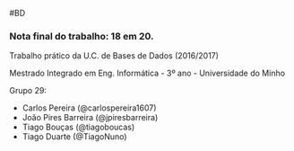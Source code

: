 #BD
### Nota final do trabalho: 18 em 20.

Trabalho prático da U.C. de Bases de Dados (2016/2017)

Mestrado Integrado em Eng. Informática - 3º ano - Universidade do Minho

Grupo 29:
* Carlos Pereira (@carlospereira1607)
* João Pires Barreira (@jpiresbarreira)
* Tiago Bouças (@tiagoboucas)
* Tiago Duarte (@TiagoNuno)

